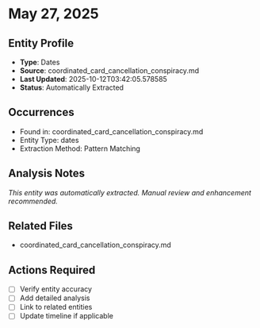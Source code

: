 # May 27, 2025

## Entity Profile
- **Type**: Dates
- **Source**: coordinated_card_cancellation_conspiracy.md
- **Last Updated**: 2025-10-12T03:42:05.578585
- **Status**: Automatically Extracted

## Occurrences
- Found in: coordinated_card_cancellation_conspiracy.md
- Entity Type: dates
- Extraction Method: Pattern Matching

## Analysis Notes
*This entity was automatically extracted. Manual review and enhancement recommended.*

## Related Files
- coordinated_card_cancellation_conspiracy.md

## Actions Required
- [ ] Verify entity accuracy
- [ ] Add detailed analysis
- [ ] Link to related entities
- [ ] Update timeline if applicable
